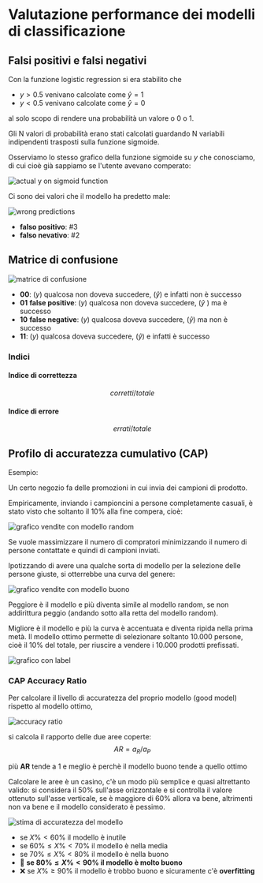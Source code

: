 # Valutazione performance dei modelli di classificazione

## Falsi positivi e falsi negativi

Con la funzione logistic regression si era stabilito che

- $y > 0.5$ venivano calcolate come $\hat{y} = 1$
- $y < 0.5$ venivano calcolate come $\hat{y} = 0$

al solo scopo di rendere una probabilità un valore o 0 o 1.

Gli N valori di probabilità erano stati calcolati guardando N variabili indipendenti trasposti sulla funzione sigmoide.

Osserviamo lo stesso grafico della funzione sigmoide su $y$ che conosciamo, di cui cioè già sappiamo se l'utente avevano comperato:

![actual y on sigmoid function](img/001.png)

Ci sono dei valori che il modello ha predetto male:

![wrong predictions](img/002.png)

- **falso positivo**: #3
- **falso nevativo**: #2

## Matrice di confusione

![matrice di confusione](img/003.png)

- **00**: ($y$) qualcosa non doveva succedere, ($\hat{y}$) e infatti non è successo
- **01** **false positive**: ($y$) qualcosa non doveva succedere, ($\hat{y}$ ) ma è successo
- **10** **false negative**: ($y$) qualcosa doveva succedere, ($\hat{y}$) ma non è successo
- **11**: ($y$) qualcosa  doveva succedere, ($\hat{y}$) e infatti è successo

### Indici

#### Indice di correttezza

$$corretti / totale$$

#### Indice di errore

$$errati / totale$$

## Profilo di accuratezza cumulativo (CAP)

Esempio:

Un certo negozio fa delle promozioni in cui invia dei campioni di prodotto.

Empiricamente, inviando i campioncini a persone completamente casuali, è stato visto che soltanto il 10% alla fine compera, cioè:

![grafico vendite con modello random](img/004.png)

Se vuole massimizzare il numero di compratori minimizzando il numero di persone contattate e quindi di campioni inviati.

Ipotizzando di avere una qualche sorta di modello per la selezione delle persone giuste, si otterrebbe una curva del genere:

![grafico vendite con modello buono](img/005.png)

Peggiore è il modello e più diventa simile al modello random, se non addirittura peggio (andando sotto alla retta del modello random).

Migliore è il modello e più la curva è accentuata e diventa ripida nella prima metà. Il modello ottimo permette di selezionare soltanto 10.000 persone, cioè il 10% del totale, per riuscire a vendere i 10.000 prodotti prefissati.

![grafico con label](img/006.png)

### CAP Accuracy Ratio

Per calcolare il livello di accuratezza del proprio modello (good model) rispetto al modello ottimo,

![accuracy ratio](img/007.png)

si calcola il rapporto delle due aree coperte:
$$AR = a_R / a_P$$

più **AR** tende a 1 e meglio è perchè il modello buono tende a quello ottimo

Calcolare le aree è un casino, c'è un modo più semplice e quasi altrettanto valido: si considera il 50% sull'asse orizzontale e si controlla il valore ottenuto sull'asse verticale, se è maggiore di 60% allora va bene, altrimenti non va bene e il modello considerato è pessimo.

![stima di accuratezza del modello](img/008.png)

- se $X\% < 60\%$ il modello è inutile
- se $60\% \leq X\% < 70\%$ il modello è nella media
- se $70\% \leq X\% < 80\%$ il modello è nella buono
- 💚 **se $80\% \leq X\% < 90\%$ il modello è molto buono**
- ❌ se $X\% \geq 90\%$ il modello è trobbo buono e sicuramente c'è **overfitting**
